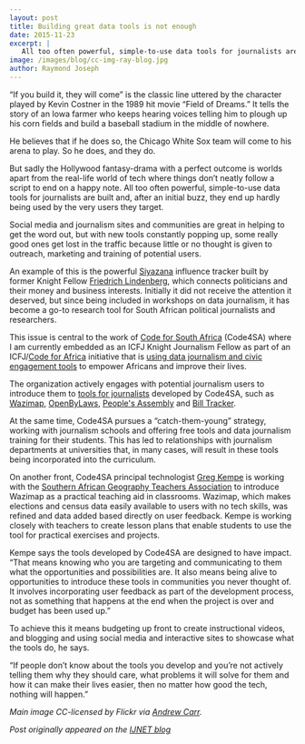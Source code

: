 ```yaml
---
layout: post
title: Building great data tools is not enough
date: 2015-11-23
excerpt: |
   All too often powerful, simple-to-use data tools for journalists are built and, after an initial buzz, they end up hardly being used by the very users they target.
image: /images/blog/cc-img-ray-blog.jpg
author: Raymond Joseph
---
```


“If you build it, they will come” is the classic line uttered by the character played by Kevin Costner in the 1989 hit movie “Field of Dreams.” It tells the story of an Iowa farmer who keeps hearing voices telling him to plough up his corn fields and build a baseball stadium in the middle of nowhere.

He believes that if he does so, the Chicago White Sox team will come to his arena to play. So he does, and they do.

But sadly the Hollywood fantasy-drama with a perfect outcome is worlds apart from the real-life world of tech where things don’t neatly follow a script to end on a happy note. All too often powerful, simple-to-use data tools for journalists are built and, after an initial buzz, they end up hardly being used by the very users they target.

Social media and journalism sites and communities are great in helping to get the word out, but with new tools constantly popping up, some really good ones get lost in the traffic because little or no thought is given to outreach, marketing and training of potential users.

An example of this is the powerful [Siyazana](http://www.siyazana.co.za/) influence tracker built by former Knight Fellow [Friedrich Lindenberg](https://twitter.com/search?q=%40pudo&src=typd), which connects politicians and their money and business interests. Initially it did not receive the attention it deserved, but since being included in workshops on data journalism, it has become a go-to research tool for South African political journalists and researchers.

This issue is central to the work of [Code for South Africa](http://www.code4sa.org/) (Code4SA) where I am currently embedded as an ICFJ Knight Journalism Fellow as part of an ICFJ/[Code for Africa](http://www.codeforafrica.org/) initiative that is [using data journalism and civic engagement tools](http://www.icfj.org/our-work/sub-saharan-africa-strengthening-storytelling-audience-engagement-through-data-journalism-c) to empower Africans and improve their lives.

The organization actively engages with potential journalism users to introduce them to [tools for journalists](http://code4sa.org/journos/) developed by Code4SA, such as [Wazimap](http://www.wazimap.co.za/), [OpenByLaws](http://openbylaws.org.za/), [People's Assembly](http://www.pa.org.za/) and [Bill Tracker](https://pmg.org.za/bills/).

At the same time, Code4SA pursues a “catch-them-young” strategy, working with journalism schools and offering free tools and data journalism training for their students. This has led to relationships with journalism departments at universities that, in many cases, will result in these tools being incorporated into the curriculum.

On another front, Code4SA principal technologist [Greg Kempe](https://twitter.com/longhotsummer) is working with the [Southern African Geography Teachers Association](https://goo.gl/YnMNLZv) to introduce Wazimap as a practical teaching aid in classrooms. Wazimap, which makes elections and census data easily available to users with no tech skills, was refined and data added based directly on user feedback. Kempe is working closely with teachers to create lesson plans that enable students to use the tool for practical exercises and projects.

Kempe says the tools developed by Code4SA are designed to have impact. “That means knowing who you are targeting and communicating to them what the opportunities and possibilities are. It also means being alive to opportunities to introduce these tools in communities you never thought of. It involves incorporating user feedback as part of the development process, not as something that happens at the end when the project is over and budget has been used up.”

To achieve this it means budgeting up front to create instructional videos, and blogging and using social media and interactive sites to showcase what the tools do, he says.

“If people don’t know about the tools you develop and you’re not actively telling them why they should care, what problems it will solve for them and how it can make their lives easier, then no matter how good the tech, nothing will happen.”

*Main image CC-licensed by Flickr via [Andrew Carr](https://www.flickr.com/photos/andrewpaulcarr/260791985/in/photolist-p3Cnx-6c917Q-gCPgU-GbAqX-chbj37-2BWUfA-pei74m-n8CpB1-r3Bay-AGcwh-5Ydz2c-CxLG9-2Qu83N-8o7qEJ-5c4i2C-4WhnYr-2vGSqn-p46dPP-7RGNc-2QpsTZ-2Ax8i-58ftpq-7CCdmo-6xmHDy-bi7FYK-9LHMBQ-nMCpw-81yaU-aa2JJb-fFz5Km-5c7bcQ-6BTnfr-9T53yA-awjCBi-5qGhKP-59nqz6-uRtUZ4-7Hdeoy-dQt5Mh-4GGjYU-fg2yt-j2o9o-cmeivY-CHYY1-e8BjBP-5CHt1-qSf6iy-7pfbR-26tpxY-i5EZMG).*

*Post originally appeared on the [IJNET blog](http://ijnet.org/en/blog/building-great-data-tools-not-enough)*